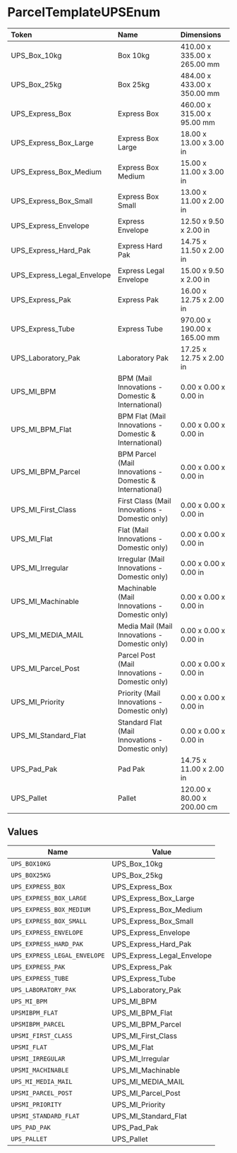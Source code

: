 # ParcelTemplateUPSEnum

|Token | Name | Dimensions|
|:---|:---|:---|
| UPS_Box_10kg | Box 10kg | 410.00 x 335.00 x 265.00 mm|
| UPS_Box_25kg | Box 25kg | 484.00 x 433.00 x 350.00 mm|
| UPS_Express_Box | Express Box | 460.00 x 315.00 x 95.00 mm|
| UPS_Express_Box_Large | Express Box Large | 18.00 x 13.00 x 3.00 in|
| UPS_Express_Box_Medium | Express Box Medium | 15.00 x 11.00 x 3.00 in|
| UPS_Express_Box_Small | Express Box Small | 13.00 x 11.00 x 2.00 in|
| UPS_Express_Envelope | Express Envelope | 12.50 x 9.50 x 2.00 in|
| UPS_Express_Hard_Pak | Express Hard Pak | 14.75 x 11.50 x 2.00 in|
| UPS_Express_Legal_Envelope | Express Legal Envelope | 15.00 x 9.50 x 2.00 in|
| UPS_Express_Pak | Express Pak | 16.00 x 12.75 x 2.00 in|
| UPS_Express_Tube | Express Tube | 970.00 x 190.00 x 165.00 mm|
| UPS_Laboratory_Pak | Laboratory Pak | 17.25 x 12.75 x 2.00 in|
| UPS_MI_BPM | BPM (Mail Innovations - Domestic &amp; International) | 0.00 x 0.00 x 0.00 in|
| UPS_MI_BPM_Flat | BPM Flat (Mail Innovations - Domestic &amp; International) | 0.00 x 0.00 x 0.00 in|
| UPS_MI_BPM_Parcel | BPM Parcel (Mail Innovations - Domestic &amp; International) | 0.00 x 0.00 x 0.00 in|
| UPS_MI_First_Class | First Class (Mail Innovations - Domestic only) | 0.00 x 0.00 x 0.00 in|
| UPS_MI_Flat | Flat (Mail Innovations - Domestic only) | 0.00 x 0.00 x 0.00 in|
| UPS_MI_Irregular | Irregular (Mail Innovations - Domestic only) | 0.00 x 0.00 x 0.00 in|
| UPS_MI_Machinable | Machinable (Mail Innovations - Domestic only) | 0.00 x 0.00 x 0.00 in|
| UPS_MI_MEDIA_MAIL | Media Mail (Mail Innovations - Domestic only) | 0.00 x 0.00 x 0.00 in|
| UPS_MI_Parcel_Post | Parcel Post (Mail Innovations - Domestic only) | 0.00 x 0.00 x 0.00 in|
| UPS_MI_Priority | Priority (Mail Innovations - Domestic only) | 0.00 x 0.00 x 0.00 in|
| UPS_MI_Standard_Flat | Standard Flat (Mail Innovations - Domestic only) | 0.00 x 0.00 x 0.00 in|
| UPS_Pad_Pak | Pad Pak | 14.75 x 11.00 x 2.00 in|
| UPS_Pallet | Pallet | 120.00 x 80.00 x 200.00 cm|



## Values

| Name                         | Value                        |
| ---------------------------- | ---------------------------- |
| `UPS_BOX10KG`                | UPS_Box_10kg                 |
| `UPS_BOX25KG`                | UPS_Box_25kg                 |
| `UPS_EXPRESS_BOX`            | UPS_Express_Box              |
| `UPS_EXPRESS_BOX_LARGE`      | UPS_Express_Box_Large        |
| `UPS_EXPRESS_BOX_MEDIUM`     | UPS_Express_Box_Medium       |
| `UPS_EXPRESS_BOX_SMALL`      | UPS_Express_Box_Small        |
| `UPS_EXPRESS_ENVELOPE`       | UPS_Express_Envelope         |
| `UPS_EXPRESS_HARD_PAK`       | UPS_Express_Hard_Pak         |
| `UPS_EXPRESS_LEGAL_ENVELOPE` | UPS_Express_Legal_Envelope   |
| `UPS_EXPRESS_PAK`            | UPS_Express_Pak              |
| `UPS_EXPRESS_TUBE`           | UPS_Express_Tube             |
| `UPS_LABORATORY_PAK`         | UPS_Laboratory_Pak           |
| `UPS_MI_BPM`                 | UPS_MI_BPM                   |
| `UPSMIBPM_FLAT`              | UPS_MI_BPM_Flat              |
| `UPSMIBPM_PARCEL`            | UPS_MI_BPM_Parcel            |
| `UPSMI_FIRST_CLASS`          | UPS_MI_First_Class           |
| `UPSMI_FLAT`                 | UPS_MI_Flat                  |
| `UPSMI_IRREGULAR`            | UPS_MI_Irregular             |
| `UPSMI_MACHINABLE`           | UPS_MI_Machinable            |
| `UPS_MI_MEDIA_MAIL`          | UPS_MI_MEDIA_MAIL            |
| `UPSMI_PARCEL_POST`          | UPS_MI_Parcel_Post           |
| `UPSMI_PRIORITY`             | UPS_MI_Priority              |
| `UPSMI_STANDARD_FLAT`        | UPS_MI_Standard_Flat         |
| `UPS_PAD_PAK`                | UPS_Pad_Pak                  |
| `UPS_PALLET`                 | UPS_Pallet                   |
